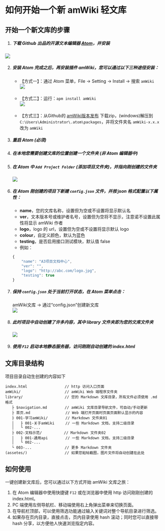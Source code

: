 # 如何开始一个新 amWiki 轻文库

## 开始一个新文库的步骤

1. ##### 下载 Github 出品的开源文本编辑器 [Atom](https://atom.io/ "打开Atom官网")，并安装  
![](https://amwiki.xf09.net/docs/assets/001.tiny/02-0e63f48d.png)

2. ##### 安装 Atom 完成之后，再安装插件 amWiki，您可以通过以下三种途径安装：
    - 【方式一】：通过 Atom 菜单，File -> Setting -> Install -> 搜索 `amWiki`  
      ![](https://amwiki.xf09.net/docs/assets/001.tiny/02-ec2b10b3.png)  
      <br>
    - 【方式二】：运行：`apm install amWiki`  
      ![](https://amwiki.xf09.net/docs/assets/001.tiny/02-37a29814.png)  
      <br>
    - 【方式三】：从Github的 [amWiki版本发布](https://github.com/TevinLi/amWiki/releases) 下载zip，(windows)解压到 `C:\Users\Administrator\.atom\packages`，并将文件夹名 `amWiki-x.x.x` 改为 `amWiki`

3. ##### 重启 Atom (必须)

4. ##### 在本地您需要创建文库的位置创建一个文件夹 (非 Atom 编辑器中)

5. ##### 在 Atom 中 `Add Project Folder` (添加项目文件夹)，并指向刚创建的文件夹
    ![](https://amwiki.xf09.net/docs/assets/001.tiny/03-7ce48bba.png)

6. ##### 在 Atom 刚创建的项目下新建 `config.json` 文件，并按 json 格式配置以下属性：
    - **name**，您的文库名称，设置但为空或不设置将显示默认名
    - **ver**，文本版本号或维护者名号，设置但为空将不显示，注意诺不设置此属性将显示 amWiki 作者
    - **logo**，logo 的 url，设置但为空或不设置将显示默认 logo
    - **colour**，自定义颜色，默认为蓝色
    - **testing**，是否启用接口测试模块，默认值 false  
    - 例如：
    ```javascript
    {
        "name": "A3项目文档中心",
        "ver": "",
        "logo": "http://abc.com/logo.jpg",
        "testing": true
    }
    ```
7. ##### 保持 `config.json` 处于当前打开状态，在 Atom 菜单点击：

    amWiki文库 -> 通过“config.json”创建新文库  
    ![](https://amwiki.xf09.net/docs/assets/001.tiny/02-78f2030d.png)

8. ##### 此时项目中自动创建了许多内容，其中 library 文件夹即为您的文库文件夹
    ![](https://amwiki.xf09.net/docs/assets/001.tiny/02-d72e59a9.png)

9. ##### 使用 `F12` 启动本地静态服务器，访问刚刚自动创建的 index.html


## 文库目录结构
项目目录自动生创建的内容如下

    index.html                 // http 访问入口页面
    amWiki/                    // amWiki Web 端程序文件夹
    library/                   // 您的 Markdown 文库目录，所有文件必须使用 .md 格式
       ├ $navigation.md        // amWiki 文库目录导航文件，可自动/手动更新
       ├ 首页.md                // Web 端打开页面时页面页面默认显示的内容
       ├ 001-学习amWiki/        // Markdown 文件夹01
       │   ├ 001-关于amWiki     // 一些 Markdown 文档，支持二级目录
       │   └ 002-...
       ├ 002-文档示范/          // Markdown 文件夹02
       │   ├ 001-通用api        // 一些 Markdown 文档，支持二级目录
       │   └ 002-...
       └ 003-...               // 更多 Markdown 文件夹
    (assetes/)                 // 如果您粘帖截图，图片文件将自动创建在此处


## 如何使用
一键创建新文库后，您可以通过以下方式开始 amWiki 文库之旅：

1. 在 Atom 编辑器中使用快捷键 `F12` 或在浏览器中使用 http 访问刚刚创建的 index.html。
2. PC 端使用左侧导航栏、移动端使用右上角弹出菜单来切换页面。
3. 在导航栏顶部，可以使用筛选功能通过输入关键词对整个导航目录进行筛选。
4. 如果存在页内目录，直接点击，页内目录使用 hash 滚动；同时您可以直接带 hash 分享，以方便他人快速浏览指定内容。
